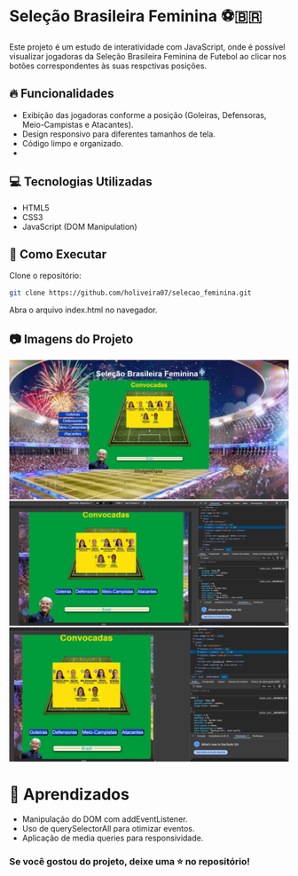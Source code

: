 <!-- @format -->

# Seleção Brasileira Feminina ⚽🇧🇷

Este projeto é um estudo de interatividade com JavaScript, onde é possível visualizar jogadoras
da Seleção Brasileira Feminina de Futebol ao clicar nos botões correspondentes às suas respctivas posições.

## 🔥 Funcionalidades

- Exibição das jogadoras conforme a posição (Goleiras, Defensoras, Meio-Campistas e Atacantes).
- Design responsivo para diferentes tamanhos de tela.
- Código limpo e organizado.
-

## 💻 Tecnologias Utilizadas

- HTML5
- CSS3
- JavaScript (DOM Manipulation)

## 🚀 Como Executar

Clone o repositório:

```bash
git clone https://github.com/holiveira07/selecao_feminina.git
```

Abra o arquivo index.html no navegador.

## 📷 Imagens do Projeto

![Descrição da imagem](./img/imagem_tela_grande.png)
![Descrição da imagem](./img/imagem_tela_media.png)
![Descrição da imagem](./img/imagem_tela_pequena.png)

# 📌 Aprendizados
- Manipulação do DOM com addEventListener.
- Uso de querySelectorAll para otimizar eventos.
- Aplicação de media queries para responsividade.
  
 ### Se você gostou do projeto, deixe uma ⭐ no repositório!